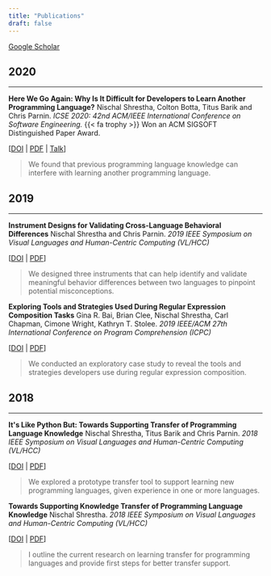 ```yaml
---
title: "Publications"
draft: false
---
```


[Google Scholar](https://scholar.google.com/citations?user=HGu73BYAAAAJ&hl=en)

## 2020
---

**Here We Go Again: Why Is It Difficult for Developers to Learn Another Programming Language?** Nischal Shrestha, Colton Botta, Titus Barik and Chris Parnin. *ICSE 2020: 42nd ACM/IEEE International Conference on Software Engineering.* {{< fa trophy >}} Won an ACM SIGSOFT Distinguished Paper Award. 

[[DOI](https://doi.org/10.1145/3377811.3380352) | [PDF](http://nischalshrestha.me/docs/cross_language_interference.pdf) | [Talk](https://t.co/lK34TjFAJn?amp=1)]
> We found that previous programming language knowledge can interfere with learning another programming language.

## 2019
---

**Instrument Designs for Validating Cross-Language Behavioral Differences** Nischal Shrestha and Chris Parnin. *2019 IEEE Symposium on Visual Languages and Human-Centric Computing (VL/HCC)* 

[[DOI](https://doi.org/10.1109/VLHCC.2019.8818911) | [PDF](http://nischalshrestha.me/docs/Misconceptions_VLHCC_19.pdf)]
> We designed three instruments that can help identify and validate meaningful behavior differences between two languages to pinpoint potential misconceptions.

**Exploring Tools and Strategies Used During Regular Expression Composition Tasks** Gina R. Bai, Brian Clee, Nischal Shrestha, Carl Chapman, Cimone Wright, Kathryn T. Stolee. *2019 IEEE/ACM 27th International Conference on Program Comprehension (ICPC)* 

[[DOI](https://doi.org/10.1109/ICPC.2019.00039) | [PDF](https://ginabai.github.io/PaperPreprints/icpc2019_RegexVideo.pdf)]
> We conducted an exploratory case study to reveal the tools and strategies developers use during regular expression composition.

## 2018
---

**It's Like Python But: Towards Supporting Transfer of Programming Language Knowledge** Nischal Shrestha, Titus Barik and Chris Parnin. *2018 IEEE Symposium on Visual Languages and Human-Centric Computing (VL/HCC)* 

[[DOI](https://doi.org/10.1109/VLHCC.2018.8506508) | [PDF](http://nischalshrestha.me/docs/ItsLikePythonBut.pdf)]
> We explored a prototype transfer tool to support learning new programming languages, given experience in one or more languages.

**Towards Supporting Knowledge Transfer of Programming Language Knowledge** Nischal Shrestha. *2018 IEEE Symposium on Visual Languages and Human-Centric Computing (VL/HCC)* 

[[DOI](https://doi.org/10.1109/VLHCC.2018.8506510) | [PDF](http://nischalshrestha.me/docs/TowardsSupportingKnowledgeTransfer.pdf)]
> I outline the current research on learning transfer for programming languages and provide first steps for better transfer support.

